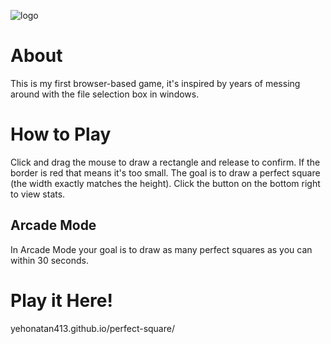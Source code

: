 ![logo](https://user-images.githubusercontent.com/109418712/225314196-555c6c07-3a14-49b1-99a8-821f712ed9ee.png)

# About
This is my first browser-based game, it's inspired by years of messing around with the file selection box in windows.

# How to Play
Click and drag the mouse to draw a rectangle and release to confirm. If the border is red that means it's too small.
The goal is to draw a perfect square (the width exactly matches the height).
Click the button on the bottom right to view stats.

## Arcade Mode
In Arcade Mode your goal is to draw as many perfect squares as you can within 30 seconds.

# Play it Here!
yehonatan413.github.io/perfect-square/
